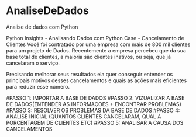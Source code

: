 # AnaliseDeDados
Analise de dados com Python

Python Insights - Analisando Dados com Python
Case - Cancelamento de Clientes
Você foi contratado por uma empresa com mais de 800 mil clientes para um projeto de Dados. Recentemente a empresa percebeu que da sua base total de clientes, a maioria são clientes inativos, ou seja, que já cancelaram o serviço.

Precisando melhorar seus resultados ela quer conseguir entender os principais motivos desses cancelamentos e quais as ações mais eficientes para reduzir esse número.

#PASSO 1: IMPORTAR A BASE DE DADOS
#PASSO 2: VIZUALIZAR A BASE DE DADOS(ENTENDER AS INFORMAÇOES + ENCONTRAR PROBLEMAS)
#PASSO 3: RESOLVER OS PROBLEMAS DA BASE DE DADOS
#PASSO 4: ANALISE INICIAL (QUANTOS CLIENTES CANCELARAM, QUAL A PORCENTAGEM DE CLIENTES ETC)
#PASSO 5: ANALISAR A CAUSA DOS CANCELAMENTOS
